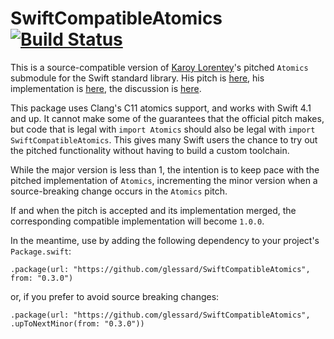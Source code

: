 # SwiftCompatibleAtomics [![Build Status](https://travis-ci.org/glessard/deferred.svg?branch=master)](https://travis-ci.org/glessard/deferred)

This is a source-compatible version of [Karoy Lorentey](https://github.com/lorentey)'s pitched `Atomics` submodule for the Swift standard library. His pitch is [here](https://gist.github.com/lorentey/cf8703b5974ebe8f85cfb92a6628880d), his implementation is [here](https://github.com/apple/swift/pull/30553), the discussion is [here](https://forums.swift.org/t/low-level-atomic-operations/34683).

This package uses Clang's C11 atomics support, and works with Swift 4.1 and up. It cannot make some of the guarantees that the official pitch makes, but code that is legal with `import Atomics` should also be legal with `import SwiftCompatibleAtomics`. This gives many Swift users the chance to try out the pitched functionality without having to build a custom toolchain.

While the major version is less than 1, the intention is to keep pace with the pitched implementation of `Atomics`, incrementing the minor version when a source-breaking change occurs in the `Atomics` pitch.

If and when the pitch is accepted and its implementation merged, the corresponding compatible implementation will become `1.0.0`.

In the meantime, use by adding the following dependency to your project's `Package.swift`:
```
.package(url: "https://github.com/glessard/SwiftCompatibleAtomics", from: "0.3.0")
```
or, if you prefer to avoid source breaking changes:
```
.package(url: "https://github.com/glessard/SwiftCompatibleAtomics", .upToNextMinor(from: "0.3.0"))
```
